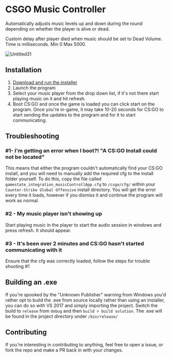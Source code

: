 # CSGO Music Controller
Automatically adjusts music levels up and down during the round depending on whether the player is alive or dead.

Custom delay after player died when music should be set to Dead Volume. Time is milliseconds. Min 0 Max 5000.

![Untitled31](https://user-images.githubusercontent.com/47089904/188231608-cda019ca-ded3-48ca-8921-f93db5f9eb69.jpg)

## Installation
1. [Download and run the installer](https://github.com/Welsyntoffie/CSGOAutoMusicVolume/releases)
2. Launch the program
3. Select your music player from the drop down list, if it's not there start playing music on it and hit refresh.
4. Boot CS:GO and once the game is loaded you can click start on the program. Once you're in-game, it may take 10-20 seconds for CS:GO to start sending the updates to the program and for it to start communicating.

## Troubleshooting
### #1-  I'm getting an error when I boot?! "A CS:GO Install could not be located"


This means that either the program couldn't automatically find your CS:GO install, and you will need to manually add the required cfg to the install folder yourself. To do this, copy the file called `gamestate_integration_musicControllApp.cfg` to `/csgo/cfg/` within your `Counter-Strike Global Offensive` install directory. You will get the error every time it loads, however if you dismiss it and continue the program will work as normal.

### #2 - My music player isn't showing up

Start playing music in the player to start the audio session in windows and press refresh. It should appear.

### #3 - It's been over 2 minutes and CS:GO hasn't started communicating with it

Ensure that the cfg was correctly loaded, follow the steps for trouble shooting #1

## Building an .exe
If you're spooked by the "Unknown Publisher" warning from Windows you'd rather opt to build the .exe from source locally rather than using an installer, you can do so with VS 2017 and simply importing the project. Switch the build to `release` from `debug` and then `build > build solution`. The .exe will be found in the project directory under `/bin/release/`

## Contributing
If you're interesting in contributing to anything, feel free to open a issue, or fork the repo and make a PR back in with your changes.
